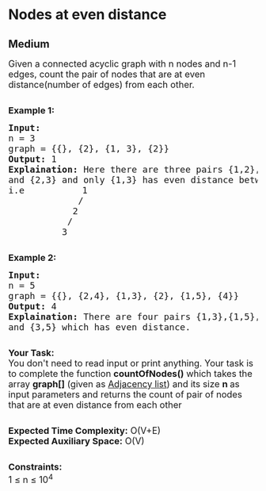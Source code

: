 # Nodes at even distance
## Medium 
<div class="problem-statement" style="user-select: auto;">
                <p style="user-select: auto;"></p><p style="user-select: auto;"><span style="font-size: 18px; user-select: auto;">Given a connected acyclic graph with n&nbsp;nodes and n-1 edges, count the pair&nbsp;of nodes that are at even distance(number of edges) from each other.</span></p>

<p style="user-select: auto;"><br style="user-select: auto;">
<span style="font-size: 18px; user-select: auto;"><strong style="user-select: auto;">Example 1:</strong></span></p>

<pre style="user-select: auto;"><span style="font-size: 18px; user-select: auto;"><strong style="user-select: auto;">Input:</strong>
n = 3
graph = {{}, {2}, {1, 3}, {2}}
<strong style="user-select: auto;">Output:</strong> 1
<strong style="user-select: auto;">Explaination:</strong> Here there are three pairs {1,2},{1,3}
and {2,3} and only {1,3} has even distance between them.
</span><span style="font-size: 18px; user-select: auto;">i.e</span> <span style="font-size: 18px; user-select: auto;">          1
             /
            2
           /
          3</span></pre>

<p style="user-select: auto;"><br style="user-select: auto;">
<span style="font-size: 18px; user-select: auto;"><strong style="user-select: auto;">Example 2:</strong></span></p>

<pre style="user-select: auto;"><span style="font-size: 18px; user-select: auto;"><strong style="user-select: auto;">Input:</strong>
n = 5
graph = {{}, {2,4}, {1,3}, {2}, {1,5}, {4}}
<strong style="user-select: auto;">Output:</strong> 4
<strong style="user-select: auto;">Explaination:</strong> There are four pairs {1,3},{1,5},{2,4}
and {3,5} which has even distance.</span>
</pre>

<p style="user-select: auto;"><br style="user-select: auto;">
<span style="font-size: 18px; user-select: auto;"><strong style="user-select: auto;">Your Task:</strong><br style="user-select: auto;">
You don't need to read input or print anything. Your task is to complete the function&nbsp;<strong style="user-select: auto;">countOfNodes()</strong>&nbsp;which takes the array <strong style="user-select: auto;">graph[]</strong>&nbsp;(given as <a href="https://en.wikipedia.org/wiki/Adjacency_list#:~:text=In%20graph%20theory%20and%20computer,particular%20vertex%20in%20the%20graph." target="_blank" style="user-select: auto;">Adjacency list</a>)&nbsp;</span><span style="font-size: 18px; user-select: auto;">and its size <strong style="user-select: auto;">n&nbsp;</strong>as input parameters&nbsp;and returns the count&nbsp;of&nbsp;pair of nodes that are at even distance from each other</span></p>

<p style="user-select: auto;"><br style="user-select: auto;">
<span style="font-size: 18px; user-select: auto;"><strong style="user-select: auto;">Expected Time Complexity:</strong> O(V+E)<br style="user-select: auto;">
<strong style="user-select: auto;">Expected Auxiliary Space:</strong> O(V)</span></p>

<p style="user-select: auto;"><br style="user-select: auto;">
<span style="font-size: 18px; user-select: auto;"><strong style="user-select: auto;">Constraints:</strong><br style="user-select: auto;">
1 ≤ n&nbsp;≤ 10<sup style="user-select: auto;">4</sup></span></p>
 <p style="user-select: auto;"></p>
            </div>